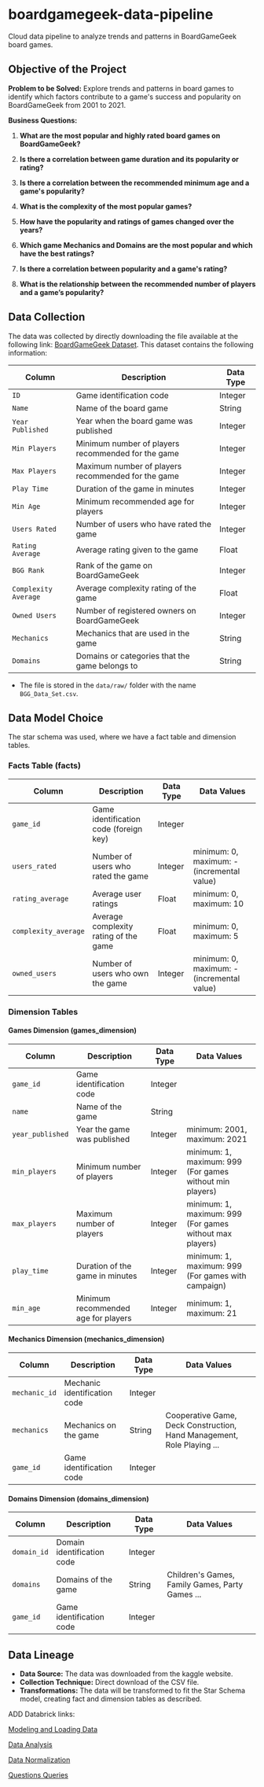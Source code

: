 # boardgamegeek-data-pipeline
Cloud data pipeline to analyze trends and patterns in BoardGameGeek board games.

## Objective of the Project

**Problem to be Solved:**
Explore trends and patterns in board games to identify which factors contribute to a game's success and popularity on BoardGameGeek from 2001 to 2021.

**Business Questions:**

1. **What are the most popular and highly rated board games on BoardGameGeek?**

2. **Is there a correlation between game duration and its popularity or rating?**

3. **Is there a correlation between the recommended minimum age and a game's popularity?**

4. **What is the complexity of the most popular games?**

5. **How have the popularity and ratings of games changed over the years?**

6. **Which game Mechanics and Domains are the most popular and which have the best ratings?**

7. **Is there a correlation between popularity and a game's rating?**

8. **What is the relationship between the recommended number of players and a game’s popularity?**

## Data Collection

The data was collected by directly downloading the file available at the following link: [BoardGameGeek Dataset](https://www.kaggle.com/datasets/melissamonfared/board-games). This dataset contains the following information:

| **Column**                                             | **Description**                                                                                   | **Data Type**    |
|--------------------------------------------------------|---------------------------------------------------------------------------------------------------|------------------|
| `ID`                                                   | Game identification code                                                                          | Integer          |
| `Name`                                                 | Name of the board game                                                                            | String           |
| `Year Published`                                       | Year when the board game was published                                                            | Integer          |
| `Min Players`                                          | Minimum number of players recommended for the game                                                | Integer          |
| `Max Players`                                          | Maximum number of players recommended for the game                                                | Integer          |
| `Play Time`                                            | Duration of the game in minutes                                                                   | Integer          |
| `Min Age`                                              | Minimum recommended age for players                                                               | Integer          |
| `Users Rated`                                          | Number of users who have rated the game                                                           | Integer          |
| `Rating Average`                                       | Average rating given to the game                                                                  | Float            |
| `BGG Rank`                                             | Rank of the game on BoardGameGeek                                                                 | Integer          |
| `Complexity Average`                                   | Average complexity rating of the game                                                             | Float            |
| `Owned Users`                                          | Number of registered owners on BoardGameGeek                                                      | Integer          |
| `Mechanics`                                            | Mechanics that are used in the game                                                               | String           |
| `Domains`                                              | Domains or categories that the game belongs to                                                    | String           |

- The file is stored in the `data/raw/` folder with the name `BGG_Data_Set.csv`.

## Data Model Choice
The star schema was used, where we have a fact table and dimension tables.

### Facts Table (facts)

| Column           | Description                | Data Type           | Data Values           |
|------------------|----------------------------|---------------------|-----------------------|
| `game_id`          | Game identification code (foreign key)             | Integer | 
| `users_rated`      | Number of users who rated the game                 | Integer | minimum: 0, maximum: - (incremental value)
| `rating_average`   | Average user ratings                               | Float | minimum: 0, maximum: 10
| `complexity_average` | Average complexity rating of the game            | Float | minimum: 0, maximum: 5
| `owned_users`      | Number of users who own the game                   | Integer | minimum: 0, maximum: - (incremental value)

### Dimension Tables

#### Games Dimension (games_dimension)

| Column           | Description                | Data Type           | Data Values           |
|------------------|----------------------------|---------------------|-----------------------|
| `game_id`        | Game identification code            |  Integer | 
| `name`           | Name of the game                    | String |
| `year_published` | Year the game was published         | Integer | minimum: 2001, maximum: 2021
| `min_players`    | Minimum number of players           | Integer | minimum: 1, maximum: 999 (For games without min players)
| `max_players`    | Maximum number of players           | Integer | minimum: 1, maximum: 999 (For games without max players)
| `play_time`      | Duration of the game in minutes     | Integer | minimum: 1, maximum: 999 (For games with campaign)
| `min_age`        | Minimum recommended age for players | Integer | minimum: 1, maximum: 21

#### Mechanics Dimension (mechanics_dimension)

| Column           | Description                | Data Type           | Data Values           |
|------------------|----------------------------|---------------------|-----------------------|
| `mechanic_id`    | Mechanic identification code |  Integer | 
| `mechanics`      | Mechanics on the game       | String | Cooperative Game, Deck Construction, Hand Management, Role Playing ...
| `game_id`        | Game identification code   |  Integer | 

#### Domains Dimension (domains_dimension)

| Column           | Description                | Data Type           | Data Values           |
|------------------|----------------------------|---------------------|-----------------------|
| `domain_id`      | Domain identification code |  Integer | 
| `domains`        | Domains of the game         | String | Children's Games, Family Games, Party Games ...
| `game_id`        | Game identification code   |  Integer | 


## Data Lineage
- **Data Source:** The data was downloaded from the kaggle website.
- **Collection Technique:** Direct download of the CSV file.
- **Transformations:** The data will be transformed to fit the Star Schema model, creating fact and dimension tables as described.


ADD Databrick links: 

[Modeling and Loading Data](https://databricks-prod-cloudfront.cloud.databricks.com/public/4027ec902e239c93eaaa8714f173bcfc/2574631733088421/3142486001784750/3650020472583597/latest.html)

[Data Analysis](https://databricks-prod-cloudfront.cloud.databricks.com/public/4027ec902e239c93eaaa8714f173bcfc/2574631733088421/3142486001784756/3650020472583597/latest.html)

[Data Normalization](https://databricks-prod-cloudfront.cloud.databricks.com/public/4027ec902e239c93eaaa8714f173bcfc/2574631733088421/3142486001784762/3650020472583597/latest.html)

[Questions Queries](https://databricks-prod-cloudfront.cloud.databricks.com/public/4027ec902e239c93eaaa8714f173bcfc/2574631733088421/3142486001784768/3650020472583597/latest.html)
